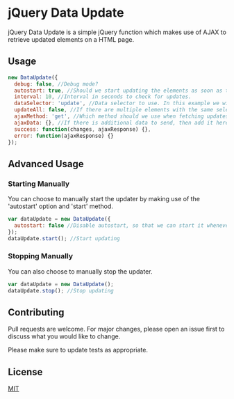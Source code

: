 # jQuery Data Update
jQuery Data Update is a simple jQuery function which makes use of AJAX to retrieve updated elements on a HTML page.

## Usage
```javascript
new DataUpdate({
  debug: false, //Debug mode?
  autostart: true, //Should we start updating the elements as soon as the class is instansiated?
  interval: 10, //Interval in seconds to check for updates.
  dataSelector: 'update', //Data selector to use. In this example we will search for [data-update].
  updateAll: false, //If there are multiple elements with the same selector, should we update all of them?
  ajaxMethod: 'get', //Which method should we use when fetching updates?
  ajaxData: {}, //If there is additional data to send, then add it here.
  success: function(changes, ajaxResponse) {},
  error: function(ajaxResponse) {}
});
```

## Advanced Usage
### Starting Manually
You can choose to manually start the updater by making use of the 'autostart' option and 'start' method.
```javascript
var dataUpdate = new DataUpdate({
  autostart: false //Disable autostart, so that we can start it whenever we want.
});
dataUpdate.start(); //Start updating
```

### Stopping Manually
You can also choose to manually stop the updater.
```javascript
var dataUpdate = new DataUpdate();
dataUpdate.stop(); //Stop updating
```

## Contributing
Pull requests are welcome. For major changes, please open an issue first to discuss what you would like to change.

Please make sure to update tests as appropriate.

## License
[MIT](https://choosealicense.com/licenses/mit/)

